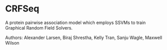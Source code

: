 # CRFSeq
A protein pairwise association model which employs SSVMs to train Graphical Random Field Solvers.

Authors: Alexander Larsen, Biraj Shrestha, Kelly Tran, Sanju Wagle, Maxwell Wilson 
